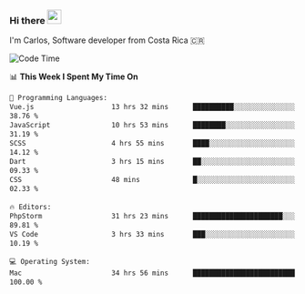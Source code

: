 ### Hi there <img src="https://media.giphy.com/media/hvRJCLFzcasrR4ia7z/giphy.gif" width="25px" height="25px">

I'm Carlos, Software developer from Costa Rica 🇨🇷

[//]: # (<a href="https://app.daily.dev/carum98"><img src="https://github.com/carum98/carum98/blob/main/devcard.svg" width="400" alt="Carlos Umaña Acevedo's Dev Card"/></a>)


<!--START_SECTION:waka-->
![Code Time](http://img.shields.io/badge/Code%20Time-12%2C271%20hrs%2040%20mins-blue)

📊 **This Week I Spent My Time On** 

```text
💬 Programming Languages: 
Vue.js                   13 hrs 32 mins      ██████████░░░░░░░░░░░░░░░   38.76 % 
JavaScript               10 hrs 53 mins      ████████░░░░░░░░░░░░░░░░░   31.19 % 
SCSS                     4 hrs 55 mins       ████░░░░░░░░░░░░░░░░░░░░░   14.12 % 
Dart                     3 hrs 15 mins       ██░░░░░░░░░░░░░░░░░░░░░░░   09.33 % 
CSS                      48 mins             █░░░░░░░░░░░░░░░░░░░░░░░░   02.33 % 

🔥 Editors: 
PhpStorm                 31 hrs 23 mins      ██████████████████████░░░   89.81 % 
VS Code                  3 hrs 33 mins       ███░░░░░░░░░░░░░░░░░░░░░░   10.19 % 

💻 Operating System: 
Mac                      34 hrs 56 mins      █████████████████████████   100.00 % 
```


<!--END_SECTION:waka-->
